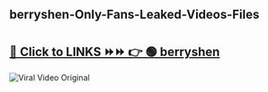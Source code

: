 
 ## berryshen-Only-Fans-Leaked-Videos-Files

# <h2><a href="https://mediaupload.pro?berryshen">🔗 Click to LINKS ⏩⏩ 👉 🟢 berryshen </a></h2>

<a href="https://mediaupload.pro?berryshen" rel="nofollow" data-target="animated-image.originalLink"><img src="https://i.ibb.co.com/xMMVF88/686577567.gif" alt="Viral Video Original" style="max-width: 100%; display: inline-block;" data-target="animated-image.originalImage"></a>